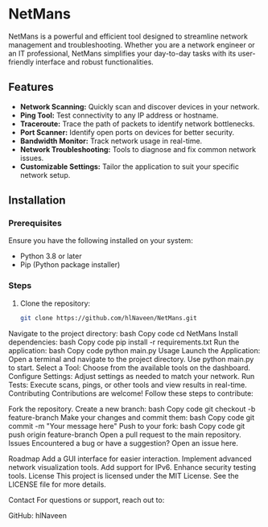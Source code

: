# NetMans

NetMans is a powerful and efficient tool designed to streamline network management and troubleshooting. Whether you are a network engineer or an IT professional, NetMans simplifies your day-to-day tasks with its user-friendly interface and robust functionalities.

## Features

- **Network Scanning:** Quickly scan and discover devices in your network.
- **Ping Tool:** Test connectivity to any IP address or hostname.
- **Traceroute:** Trace the path of packets to identify network bottlenecks.
- **Port Scanner:** Identify open ports on devices for better security.
- **Bandwidth Monitor:** Track network usage in real-time.
- **Network Troubleshooting:** Tools to diagnose and fix common network issues.
- **Customizable Settings:** Tailor the application to suit your specific network setup.

## Installation

### Prerequisites
Ensure you have the following installed on your system:
- Python 3.8 or later
- Pip (Python package installer)



### Steps
1. Clone the repository:
   ```bash
   git clone https://github.com/hlNaveen/NetMans.git
Navigate to the project directory:
bash
Copy code
cd NetMans
Install dependencies:
bash
Copy code
pip install -r requirements.txt
Run the application:
bash
Copy code
python main.py
Usage
Launch the Application: Open a terminal and navigate to the project directory. Use python main.py to start.
Select a Tool: Choose from the available tools on the dashboard.
Configure Settings: Adjust settings as needed to match your network.
Run Tests: Execute scans, pings, or other tools and view results in real-time.
Contributing
Contributions are welcome! Follow these steps to contribute:



Fork the repository.
Create a new branch:
bash
Copy code
git checkout -b feature-branch
Make your changes and commit them:
bash
Copy code
git commit -m "Your message here"
Push to your fork:
bash
Copy code
git push origin feature-branch
Open a pull request to the main repository.
Issues
Encountered a bug or have a suggestion? Open an issue here.



Roadmap
 Add a GUI interface for easier interaction.
 Implement advanced network visualization tools.
 Add support for IPv6.
 Enhance security testing tools.
License
This project is licensed under the MIT License. See the LICENSE file for more details.



Contact
For questions or support, reach out to:

GitHub: hlNaveen
